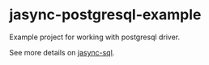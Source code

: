 # jasync-postgresql-example
Example project for working with postgresql driver.  

See more details on [jasync-sql](https://github.com/jasync-sql/jasync-sql).
